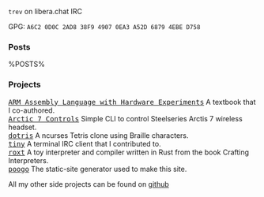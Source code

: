 
`trev` on libera.chat IRC

GPG: `A6C2 0D0C 2AD8 38F9 4907 0EA3 A52D 6879 4EBE D758`

### Posts

%POSTS%

### Projects

<tt>[ARM Assembly Language with Hardware Experiments](https://link.springer.com/book/10.1007/978-3-319-11704-1)</tt> A textbook that I co-authored.<br>
<tt>[Arctic 7 Controls](https://github.com/trevarj/arctis7_controls)</tt> Simple CLI to control Steelseries Arctis 7 wireless headset.<br>
<tt>[dotris](https://github.com/trevarj/dotris)</tt> A ncurses Tetris clone using Braille characters.<br>
<tt>[tiny](https://github.com/trevarj/tiny)</tt> A terminal IRC client that I contributed to.<br>
<tt>[roxt](https://github.com/trevarj/roxt)</tt> A toy interpreter and compiler written in Rust from the book Crafting Interpreters.<br>
<tt>[poogo](https://github.com/trevarj/poogo)</tt> The static-site generator
used to make this site.<br>

All my other side projects can be found on [github](https://github.com/trevarj?tab=repositories)


